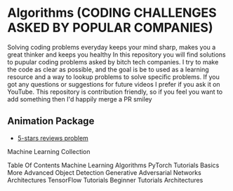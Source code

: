 # Algorithms (CODING CHALLENGES ASKED BY POPULAR COMPANIES)

Solving coding problems everyday keeps your mind sharp, makes you a great thinker and keeps you healthy
In this repository you will find solutions to pupular coding problems asked by bitch tech companies. I try to make the code as clear as possible, and the goal is be to used as a learning resource and a way to lookup problems to solve specific problems. 
If you got any questions or suggestions for future videos I prefer if you ask it on YouTube. This repository is contribution friendly, so if you feel you want to add something then I'd happily merge a PR smiley



## Animation Package

- [5-stars reviews problem](https://pub.dev/packages/simple_animations)

Machine Learning Collection

Table Of Contents
Machine Learning Algorithms
PyTorch Tutorials
Basics
More Advanced
Object Detection
Generative Adversarial Networks
Architectures
TensorFlow Tutorials
Beginner Tutorials
Architectures
